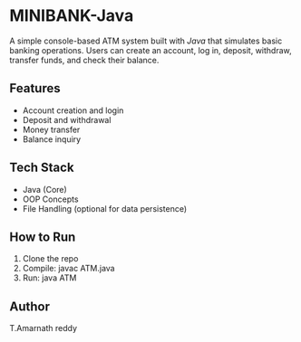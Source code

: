 # MINIBANK-Java

A simple console-based ATM system built with *Java* that simulates basic banking operations. Users can create an account, log in, deposit, withdraw, transfer funds, and check their balance.

## Features
- Account creation and login
- Deposit and withdrawal
- Money transfer
- Balance inquiry

## Tech Stack
- Java (Core)
- OOP Concepts
- File Handling (optional for data persistence)

## How to Run
1. Clone the repo
2. Compile: javac ATM.java
3. Run: java ATM

## Author
T.Amarnath reddy
